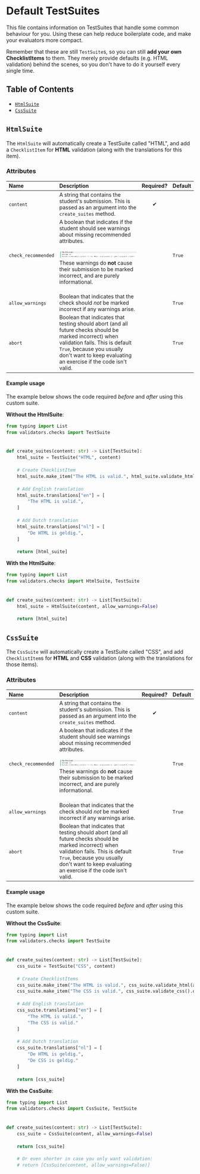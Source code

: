 # Default TestSuites

This file contains information on TestSuites that handle some common behaviour for you. Using these can help reduce boilerplate code, and make your evaluators more compact.

Remember that these are still `TestSuite`s, so you can still **add your own ChecklistItems** to them. They merely provide defaults (e.g. HTML validation) behind the scenes, so you don't have to do it yourself every single time.

## Table of Contents

- [`HtmlSuite`](#htmlsuite)
- [`CssSuite`](#csssuite)

## `HtmlSuite`

The `HtmlSuite` will automatically create a TestSuite called "HTML", and add a `ChecklistItem` for **HTML** validation (along with the translations for this item).

### Attributes

| Name | Description | Required? | Default |
|:-----|:------------|:---------:|:--------|
| `content` | A string that contains the student's submission. This is passed as an argument into the `create_suites` method. |  ✔  |  |
| `check_recommended` | <a id="check-recommended-image"/> A boolean that indicates if the student should see warnings about missing recommended attributes.<br /><br /><img src="../media/warnings-dodona.png" alt="image: warnings on Dodona."> These warnings do **not** cause their submission to be marked incorrect, and are purely informational.<br /><br /> | | `True` |
| `allow_warnings` | Boolean that indicates that the check should *not* be marked incorrect if any warnings arise. |  | `True` |
| `abort` | Boolean that indicates that testing should abort (and all future checks should be marked incorrect) when validation fails. This is default `True`, because you usually don't want to keep evaluating an exercise if the code isn't valid. |  | `True` |

#### Example usage

The example below shows the code required *before* and *after* using this custom suite.

**Without the HtmlSuite**:

```python
from typing import List
from validators.checks import TestSuite


def create_suites(content: str) -> List[TestSuite]:
    html_suite = TestSuite("HTML", content)
    
    # Create ChecklistItem
    html_suite.make_item("The HTML is valid.", html_suite.validate_html(allow_warnings=False).or_abort())
    
    # Add English translation
    html_suite.translations["en"] = [
        "The HTML is valid.",
    ]
    
    # Add Dutch translation
    html_suite.translations["nl"] = [
        "De HTML is geldig.",
    ]
    
    return [html_suite]
```

**With the HtmlSuite**:

```python
from typing import List
from validators.checks import HtmlSuite, TestSuite


def create_suites(content: str) -> List[TestSuite]:
    html_suite = HtmlSuite(content, allow_warnings=False)

    return [html_suite]
```

## `CssSuite`

The `CssSuite` will automatically create a TestSuite called "CSS", and add `ChecklistItem`s for **HTML** and **CSS** validation (along with the translations for those items).

### Attributes

| Name | Description | Required? | Default |
|:-----|:------------|:---------:|:--------|
| `content` | A string that contains the student's submission. This is passed as an argument into the `create_suites` method. |  ✔  |  |
| `check_recommended` | <a id="check-recommended-image"/> A boolean that indicates if the student should see warnings about missing recommended attributes.<br /><br /><img src="../media/warnings-dodona.png" alt="image: warnings on Dodona."> These warnings do **not** cause their submission to be marked incorrect, and are purely informational.<br /><br /> | | `True` |
| `allow_warnings` | Boolean that indicates that the check should *not* be marked incorrect if any warnings arise. |  | `True` |
| `abort` | Boolean that indicates that testing should abort (and all future checks should be marked incorrect) when validation fails. This is default `True`, because you usually don't want to keep evaluating an exercise if the code isn't valid. |  | `True` |

#### Example usage

The example below shows the code required *before* and *after* using this custom suite.

**Without the CssSuite**:

```python
from typing import List
from validators.checks import TestSuite


def create_suites(content: str) -> List[TestSuite]:
    css_suite = TestSuite("CSS", content)
    
    # Create ChecklistItems
    css_suite.make_item("The HTML is valid.", css_suite.validate_html(allow_warnings=False).or_abort())
    css_suite.make_item("The CSS is valid.", css_suite.validate_css().or_abort())
    
    # Add English translation
    css_suite.translations["en"] = [
        "The HTML is valid.",
        "The CSS is valid."
    ]
    
    # Add Dutch translation
    css_suite.translations["nl"] = [
        "De HTML is geldig.",
        "De CSS is geldig."
    ]
    
    return [css_suite]
```

**With the CssSuite**:

```python
from typing import List
from validators.checks import CssSuite, TestSuite


def create_suites(content: str) -> List[TestSuite]:
    css_suite = CssSuite(content, allow_warnings=False)

    return [css_suite]

    # Or even shorter in case you only want validation:
    # return [CssSuite(content, allow_warnings=False)]
```

